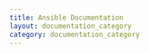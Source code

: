 ```yaml
---
title: Ansible Documentation
layout: documentation_category
category: documentation_category
---
```

